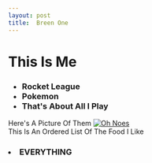 ```yaml
---
layout: post
title:  Breen One
---
```

<html>
<head>
<h1>This Is Me</h1>
<title>
This Is An Unordered List Of The Games I Like
</title>
<h3>
<ul>
<li>
Rocket League
</li>
<li>
Pokemon
</li>
<li>
That's About All I Play
</li>
</ul>
</h3>
Here's A Picture Of Them
  <a href="https://www.google.com/imgres?imgurl=http%3A%2F%2Fcdn.edgecast.steamstatic.com%2Fsteam%2Fapps%2F252950%2Fheader.jpg%3Ft%3D1487806299&imgrefurl=http%3A%2F%2Fstore.steampowered.com%2Fapp%2F252950%2F&docid=3BHRvmdS2JyzYM&tbnid=hUck9HcGcMWncM%3A&vet=1&w=460&h=215&safe=active&bih=665&biw=1280&q=rocket%20league&ved=0ahUKEwj8rrmfsKbSAhXE8CYKHeaCBd8QMwhQKAEwAQ&iact=mrc&uact=8" target="_blank">
  <img src="www.stonemahogany.com" alt="Oh Noes"/></a>
<br>
This Is An Ordered List Of The Food I Like
<h3>
<ol>
</ol>
<li>
EVERYTHING
</li>
</h3>
</head>
<body>
</body>
</html>
